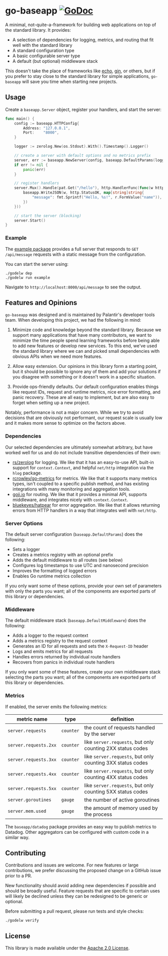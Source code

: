 # go-baseapp [![GoDoc](https://godoc.org/github.com/palantir/go-baseapp?status.svg)](http://godoc.org/github.com/palantir/go-baseapp)

A minimal, not-quite-a-framework for building web applications on top of the
standard library. It provides:

- A selection of dependencies for logging, metrics, and routing that fit well
  with the standard library
- A standard configuration type
- A basic configurable server type
- A default (but optional) middleware stack

This doesn't take the place of frameworks like [echo][], [gin][], or others,
but if you prefer to stay close to the standard library for simple
applications, `go-baseapp` will save you time when starting new projects.

[echo]: https://echo.labstack.com/
[gin]: https://gin-gonic.github.io/gin/

## Usage

Create a `baseapp.Server` object, register your handlers, and start the server:


```go
func main() {
    config := baseapp.HTTPConfig{
        Address: "127.0.0.1",
        Port:    "8000",
    }

    logger := zerolog.New(os.Stdout).With().Timestamp().Logger()

    // create a server with default options and no metrics prefix
    server, err := baseapp.NewServer(config, baseapp.DefaultParams(logger, "")...)
    if err != nil {
        panic(err)
    }

    // register handlers
    server.Mux().Handle(pat.Get("/hello"), http.HandlerFunc(func(w http.ResponseWriter, r *http.Request) {
        baseapp.WriteJSON(w, http.StatusOK, map[string]string{
            "message": fmt.Sprintf("Hello, %s!", r.FormValue("name")),
        })
    }))

    // start the server (blocking)
    server.Start()
}
```

### Example

The [example package](example/main.go) provides a full server that responds to
`GET /api/message` requests with a static message from the configuration.

You can start the server using:

    ./godelw dep
    ./godelw run example

Navigate to `http://localhost:8000/api/message` to see the output.

## Features and Opinions

`go-baseapp` was designed and is maintained by Palantir's developer tools team.
When developing this project, we had the following in mind:

1. Minimize code and knowledge beyond the standard library. Because we support
   many applications that have many contributors, we want to minimize the time
   people spend learning frameworks before being able to add new features or
   develop new services. To this end, we've used the standard library where we
   can and picked small dependencies with obvious APIs when we need more
   features.

3. Allow easy extension. Our opinions in this library form a starting point,
   but it should be possible to ignore any of them and add your solutions if
   you disagree with something or it doesn't work in a specific situation.

4. Provide ops-friendly defaults. Our default configuration enables things like
   request IDs, request and runtime metrics, nice error formatting, and panic
   recovery.  These are all easy to implement, but are also easy to forget when
   setting up a new project.

Notably, performance is not a major concern. While we try to avoid decisions
that are obviously not performant, our request scale is usually low and it
makes more sense to optimize on the factors above.

### Dependencies

Our selected dependencies are ultimately somewhat arbitrary, but have worked
well for us and do not include transitive dependencies of their own:

- [rs/zerolog](https://github.com/rs/zerolog) for logging. We like that it has
  an easy-to-use API, built-in support for `context.Context`, and helpful
  `net/http` integration via the `hlog` package.
- [rcrowley/go-metrics](https://github.com/rcrowley/go-metrics) for metrics. We
  like that it supports many metrics types, isn't coupled to a specific publish
  method, and has existing integrations with many monitoring and aggregation
  tools.
- [goji.io](http://goji.io/) for routing. We like that it provides a minimal
  API, supports middleware, and integrates nicely with `context.Context`.
- [bluekeyes/hatpear](https://github.com/bluekeyes/hatpear) for error
  aggregation. We like that it allows returning errors from HTTP handlers in a
  way that integrates well with `net/http`.

### Server Options

The default server configuration (`baseapp.DefaultParams`) does the following:

- Sets a logger
- Creates a metrics registry with an optional prefix
- Adds the default middleware to all routes (see below)
- Configures log timestamps to use UTC and nanosecond precision
- Improves the formatting of logged errors
- Enables Go runtime metrics collection

If you only want some of these options, provide your own set of parameters with
only the parts you want; all of the components are exported parts of this
library or dependencies.

### Middleware

The default middleware stack (`baseapp.DefaultMiddleware`) does the following:

- Adds a logger to the request context
- Adds a metrics registry to the request context
- Generates an ID for all requests and sets the `X-Request-ID` header
- Logs and emits metrics for all requests
- Handles errors returned by individual route handlers
- Recovers from panics in individual route handlers

If you only want some of these features, create your own middleware stack
selecting the parts you want; all of the components are exported parts of this
library or dependencies.

### Metrics

If enabled, the server emits the following metrics:

| metric name | type | definition |
| ----------- | ---- | ---------- |
| `server.requests` | `counter` | the count of requests handled by the server |
| `server.requests.2xx` | `counter` | like `server.requests`, but only counting 2XX status codes |
| `server.requests.3xx` | `counter` | like `server.requests`, but only counting 3XX status codes |
| `server.requests.4xx` | `counter` | like `server.requests`, but only counting 4XX status codes |
| `server.requests.5xx` | `counter` | like `server.requests`, but only counting 5XX status codes |
| `server.goroutines` | `gauge` | the number of active goroutines |
| `server.mem.used` | `gauge` | the amount of memory used by the process |

The `baseapp/datadog` package provides an easy way to publish metrics to
Datadog. Other aggregators can be configured with custom code in a similar way.

## Contributing

Contributions and issues are welcome. For new features or large contributions,
we prefer discussing the proposed change on a GitHub issue prior to a PR.

New functionality should avoid adding new dependencies if possible and should
be broadly useful. Feature requests that are specific to certain uses will
likely be declined unless they can be redesigned to be generic or optional.

Before submitting a pull request, please run tests and style checks:

```
./godelw verify
```

## License

This library is made available under the [Apache 2.0 License](http://www.apache.org/licenses/LICENSE-2.0).
